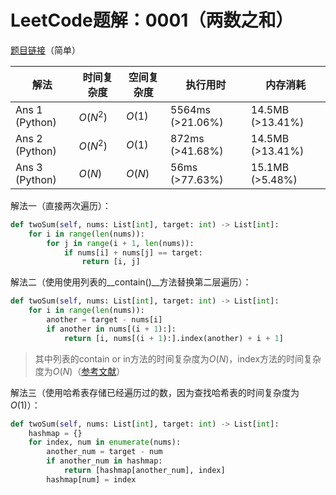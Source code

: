 # LeetCode题解：0001（两数之和）

[题目链接](https://leetcode-cn.com/problems/two-sum/)（简单）

| 解法           | 时间复杂度 | 空间复杂度 | 执行用时         | 内存消耗         |
| -------------- | ---------- | ---------- | ---------------- | ---------------- |
| Ans 1 (Python) | $O(N^2)$   | $O(1)$     | 5564ms (>21.06%) | 14.5MB (>13.41%) |
| Ans 2 (Python) | $O(N^2)$   | $O(1)$     | 872ms (>41.68%)  | 14.5MB (>13.41%) |
| Ans 3 (Python) | $O(N)$     | $O(N)$     | 56ms (>77.63%)   | 15.1MB (>5.48%)  |

解法一（直接两次遍历）：

```python
def twoSum(self, nums: List[int], target: int) -> List[int]:
    for i in range(len(nums)):
        for j in range(i + 1, len(nums)):
            if nums[i] + nums[j] == target:
                return [i, j]
```

解法二（使用使用列表的\_\_contain()\_\_方法替换第二层遍历）：

```python
def twoSum(self, nums: List[int], target: int) -> List[int]:
    for i in range(len(nums)):
        another = target - nums[i]
        if another in nums[(i + 1):]:
            return [i, nums[(i + 1):].index(another) + i + 1]
```

> 其中列表的contain or in方法的时间复杂度为$O(N)$，index方法的时间复杂度为$O(N)$（[参考文献](https://www.jianshu.com/p/a2c98df9cfae)）

解法三（使用哈希表存储已经遍历过的数，因为查找哈希表的时间复杂度为$O(1)$）：

```python
def twoSum(self, nums: List[int], target: int) -> List[int]:
    hashmap = {}
    for index, num in enumerate(nums):
        another_num = target - num
        if another_num in hashmap:
            return [hashmap[another_num], index]
        hashmap[num] = index
```